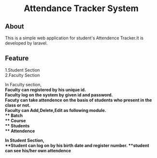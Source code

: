 <h1 align="center">Attendance Tracker System</h1>

## About

This is a simple web application for student's Attendence Tracker.It is developed by laravel.

## Feature 
1.Student Section <br>
2.Faculty Section <br>

In Faculty section,</br>
   <b><b>Faculty can registered by his unique id.</br>
   Faculty log on the system by given id and password.</br>
   Facuty can take attendence on the basis of students who present in the class or not.</br>
   Faculty can Add,Delete,Edit as following module.</br>
      ** Batch</br>
      ** Course </br>
      ** Students </br>
      ** Attendence </br>
      
 In Student Section, </br>
  **Student can log on by his birth date and register number. 
  **student can see his/her own attendence
